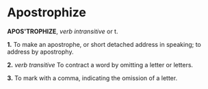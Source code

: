 # Apostrophize

**APOS'TROPHIZE**, _verb intransitive_ or t.

**1.** To make an apostrophe, or short detached address in speaking; to address by apostrophy.

**2.** _verb transitive_ To contract a word by omitting a letter or letters.

**3.** To mark with a comma, indicating the omission of a letter.